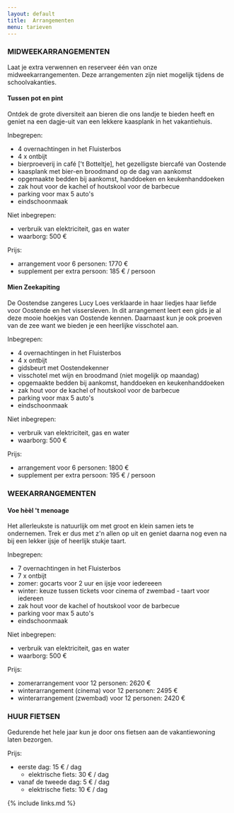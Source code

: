 ```yaml
---
layout: default
title:  Arrangementen
menu: tarieven
---
```


### MIDWEEKARRANGEMENTEN

Laat je extra verwennen en reserveer één van onze midweekarrangementen.
Deze arrangementen zijn niet mogelijk tijdens de schoolvakanties.

####  Tussen pot en pint

Ontdek de grote diversiteit aan bieren die ons landje te bieden heeft en geniet na een dagje-uit van een lekkere kaasplank in het vakantiehuis.

Inbegrepen:

- 4 overnachtingen in het Fluisterbos
- 4 x ontbijt 
- bierproeverij in café ['t Botteltje], het gezelligste biercafé van Oostende
- kaasplank met bier-en broodmand op de dag van aankomst
- opgemaakte bedden bij aankomst, handdoeken en keukenhanddoeken
- zak hout voor de kachel of houtskool voor de barbecue
- parking voor max 5 auto's
- eindschoonmaak

Niet inbegrepen:

- verbruik van elektriciteit, gas en water
- waarborg: 500 €

Prijs: 

- arrangement voor 6 personen: 1770&nbsp;€
- supplement per extra persoon: 185&nbsp;€ / persoon


####  Mien Zeekapiting
De Oostendse zangeres Lucy Loes verklaarde in haar liedjes haar liefde voor Oostende en het vissersleven. In dit arrangement leert een gids je al deze mooie hoekjes van Oostende kennen. Daarnaast kun je ook proeven van de zee want we bieden je een heerlijke visschotel aan.

Inbegrepen:

- 4 overnachtingen in het Fluisterbos
- 4 x ontbijt 
- gidsbeurt met Oostendekenner
- visschotel met wijn en broodmand (niet mogelijk op maandag)
- opgemaakte bedden bij aankomst, handdoeken en keukenhanddoeken
- zak hout voor de kachel of houtskool voor de barbecue
- parking voor max 5 auto's
- eindschoonmaak

Niet inbegrepen:

- verbruik van elektriciteit, gas en water
- waarborg: 500 €

Prijs: 

- arrangement voor 6 personen: 1800 €
- supplement per extra persoon: 195 € / persoon

### WEEKARRANGEMENTEN

####  Voe hèèl 't menoage
Het allerleukste is natuurlijk om met groot en klein samen iets te ondernemen. Trek er dus met z'n allen op uit en geniet daarna nog even na bij een lekker ijsje of heerlijk stukje taart.

Inbegrepen:

- 7 overnachtingen in het Fluisterbos
- 7 x ontbijt 
- zomer: gocarts voor 2 uur en ijsje voor iedereeen
- winter: keuze tussen tickets voor cinema of zwembad - taart voor iedereen
- zak hout voor de kachel of houtskool voor de barbecue
- parking voor max 5 auto's
- eindschoonmaak

Niet inbegrepen:

- verbruik van elektriciteit, gas en water
- waarborg: 500 €

Prijs: 

- zomerarrangement voor 12 personen: 2620&nbsp;€
- winterarrangement (cinema) voor 12 personen: 2495&nbsp;€
- winterarrangement (zwembad) voor 12 personen: 2420&nbsp;€

### HUUR FIETSEN
Gedurende het hele jaar kun je door ons fietsen aan de vakantiewoning laten bezorgen. 

Prijs:

- eerste dag: 15 € / dag
  - elektrische fiets: 30 € / dag
- vanaf de tweede dag: 5 € / dag
  - elektrische fiets: 10 € / dag

{% include links.md %}
